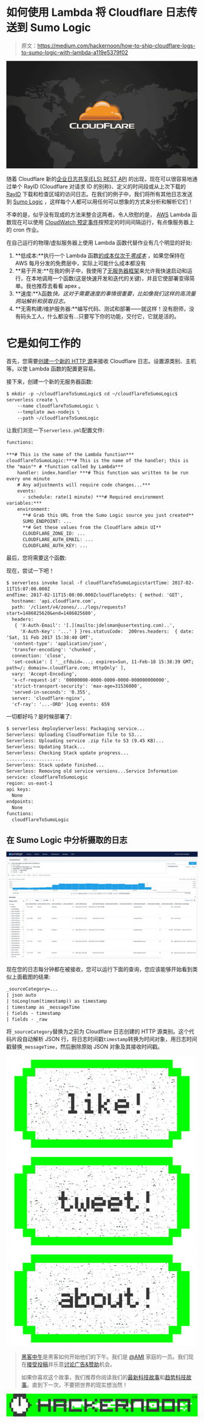 # 如何使用 Lambda 将 Cloudflare 日志传送到 Sumo Logic

> 原文：<https://medium.com/hackernoon/how-to-ship-cloudflare-logs-to-sumo-logic-with-lambda-a119e5379f02>

![](img/02faa731a6bc6b4e90d3aa777f3eb552.png)

随着 Cloudflare 新的[企业日志共享(ELS) REST API](https://support.cloudflare.com/hc/en-us/articles/216672448-Enterprise-Log-Share-REST-API) 的出现，现在可以很容易地通过单个 RayID (Cloudflare 对请求 ID 的别称)、定义的时间段或从上次下载的 [RayID](https://hackernoon.com/tagged/rayid) 下载和检查区域的访问日志。在我们的例子中，我们将所有其他日志发送到 [Sumo Logic](https://www.sumologic.com) ，这样每个人都可以用任何可以想象的方式来分析和解析它们！

不幸的是，似乎没有现成的方法来整合这两者。令人欣慰的是， [AWS](https://hackernoon.com/tagged/aws) Lambda 函数现在可以使用 [CloudWatch 预定事件](https://docs.aws.amazon.com/AmazonCloudWatch/latest/events/ScheduledEvents.html)按预定的时间间隔运行，有点像服务器上的 cron 作业。

在自己运行的物理/虚拟服务器上使用 Lambda 函数代替作业有几个明显的好处:

1.  **低成本:**执行一个 Lambda 函数[的成本仅次于*零成本*](https://aws.amazon.com/lambda/pricing/) ，如果您保持在 AWS 每月分发的免费层中，实际上可能什么成本都没有
2.  **易于开发:**在我的例子中，我使用了[无服务器框架](https://serverless.com/)来允许我快速启动和运行，在本地调用一个函数(这是快速开发和迭代的关键)，并且它使部署变得简单。我也推荐去看看 apex 。
3.  **速度:**λ函数*快。这对于需要速度的事情很重要，比如像我们这样的高流量网站解析和获取日志。*
4.  **无需构建/维护服务器:**编写代码、测试和部署——就这样！没有厨师，没有码头工人，什么都没有…只要写下你的功能，交付它，它就是活的。

# 它是如何工作的

首先，您需要[创建一个新的 HTTP 源](https://help.sumologic.com/Send_Data/Sources/02Sources_for_Hosted_Collectors/HTTP_Source)来接收 Cloudflare 日志。设置源类别、主机等。以使 Lambda 函数的配置更容易。

接下来，创建一个新的无服务器函数:

```
$ mkdir -p ~/cloudflareToSumoLogic$ cd ~/cloudflareToSumoLogic$ serverless create \
    --name cloudflareToSumoLogic \
    --template aws-nodejs \
    --path ~/cloudflareToSumoLogic
```

让我们浏览一下`serverless.yml`配置文件:

```
functions:

***# This is the name of the Lambda function***  cloudflareToSumoLogic:***# This is the name of the handler; this is the "main"* # *function called by Lambda***
    handler: index.handler ***# This function was written to be run every one minute
    # Any adjustments will require code changes...***
    events:
      - schedule: rate(1 minute) ***# Required environment variables:***
    environment:
      **# Grab this URL from the Sumo Logic source you just created**
      SUMO_ENDPOINT: ...
      **# Get these values from the Cloudflare admin UI**
      CLOUDFLARE_ZONE_ID: ...
      CLOUDFLARE_AUTH_EMAIL: ...
      CLOUDFLARE_AUTH_KEY: ...
```

最后，您将需要这个函数:

现在，尝试一下吧！

```
$ serverless invoke local -f cloudflareToSumoLogicstartTime: 2017-02-11T15:07:00.000Z
endTime: 2017-02-11T15:08:00.000ZcloudflareOpts: { method: 'GET',
  hostname: 'api.cloudflare.com',
  path: '/client/v4/zones/.../logs/requests?start=1486825620&end=1486825680',
  headers:
   { 'X-Auth-Email': '[.](mailto:jdelsman@usertesting.com)..',
     'X-Auth-Key': '...' } }res.statusCode:  200res.headers:  { date: 'Sat, 11 Feb 2017 15:38:40 GMT',
  'content-type': 'application/json',
  'transfer-encoding': 'chunked',
  connection: 'close',
  'set-cookie': [ '__cfduid=...; expires=Sun, 11-Feb-18 15:38:39 GMT; path=/; domain=.cloudflare.com; HttpOnly' ],
  vary: 'Accept-Encoding',
  'x-cf-request-id': '00000000-0000-0000-0000-000000000000',
  'strict-transport-security': 'max-age=31536000',
  'served-in-seconds': '0.355',
  server: 'cloudflare-nginx',
  'cf-ray': '...-ORD' }Log events: 659
```

一切都好吗？是时候部署了:

```
$ serverless deployServerless: Packaging service...
Serverless: Uploading CloudFormation file to S3...
Serverless: Uploading service .zip file to S3 (9.45 KB)...
Serverless: Updating Stack...
Serverless: Checking Stack update progress...
.....................
Serverless: Stack update finished...
Serverless: Removing old service versions...Service Information
service: cloudflareToSumoLogic
region: us-east-1
api keys:
  None
endpoints:
  None
functions:
  cloudflareToSumoLogic
```

## 在 Sumo Logic 中分析摄取的日志

![](img/4f28fc6b68a17e0cb75bca4eb6da50df.png)

现在您的日志每分钟都在被接收，您可以运行下面的查询，您应该能够开始看到类似上面截图的结果:

```
_sourceCategory=...
| json auto
| toLong(num(timestamp)) as timestamp
| timestamp as _messageTime
| fields - timestamp
| fields - _raw
```

将`_sourceCategory`替换为之前为 Cloudflare 日志创建的 HTTP 源类别。这个代码片段自动解析 JSON 行，将日志时间戳`timestamp`转换为时间对象，用日志时间戳替换`_messageTime`，然后删除原始 JSON 对象及其接收时间戳。

[![](img/50ef4044ecd4e250b5d50f368b775d38.png)](http://bit.ly/HackernoonFB)[![](img/979d9a46439d5aebbdcdca574e21dc81.png)](https://goo.gl/k7XYbx)[![](img/2930ba6bd2c12218fdbbf7e02c8746ff.png)](https://goo.gl/4ofytp)

> [黑客中午](http://bit.ly/Hackernoon)是黑客如何开始他们的下午。我们是 [@AMI](http://bit.ly/atAMIatAMI) 家庭的一员。我们现在[接受投稿](http://bit.ly/hackernoonsubmission)并乐意[讨论广告&赞助](mailto:partners@amipublications.com)机会。
> 
> 如果你喜欢这个故事，我们推荐你阅读我们的[最新科技故事](http://bit.ly/hackernoonlatestt)和[趋势科技故事](https://hackernoon.com/trending)。直到下一次，不要把世界的现实想当然！

![](img/be0ca55ba73a573dce11effb2ee80d56.png)